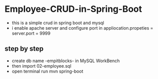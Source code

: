 # Employee-CRUD-in-Spring-Boot

- this is a simple crud in spring boot and mysql
- i enable apache server and configure port in appliocation.propeties = server.port = 9999

## step by step

- create db name -empitblocks- in MySQL WorkBench
- then import 02-employee.sql
- open terminal run mvn spring-boot


